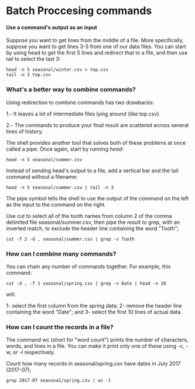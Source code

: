# Batch Proccesing commands

#### Use a command's output as an input

Suppose you want to get lines from the middle of a file. More specifically, suppose you want to get lines 3-5 from one of our data files. You can start by using head to get the first 5 lines and redirect that to a file, and then use tail to select the last 3:

```shell
head -n 5 seasonal/winter.csv > top.csv
tail -n 3 top.csv
```

### What's a better way to combine commands?
Using redirection to combine commands has two drawbacks:

1.- It leaves a lot of intermediate files lying around (like top.csv).

2.- The commands to produce your final result are scattered across several lines of history.

The shell provides another tool that solves both of these problems at once called a pipe. Once again, start by running *head*:

```shell
head -n 5 seasonal/summer.csv
```

Instead of sending head's output to a file, add a vertical bar and the tail command without a filename:
```shell
head -n 5 seasonal/summer.csv | tail -n 3
```
The pipe symbol tells the shell to use the output of the command on the left as the input to the command on the right.


Use cut to select all of the tooth names from column 2 of the comma delimited file seasonal/summer.csv, then pipe the result to grep, with an inverted match, to exclude the header line containing the word "Tooth";
```shell
cut -f 2 -d , seasonal/summer.csv | grep -v Tooth
```

### How can I combine many commands?
You can chain any number of commands together. For example, this command:
```shell
cut -d , -f 1 seasonal/spring.csv | grep -v Date | head -n 10
```
will:

1- select the first column from the spring data;
2- remove the header line containing the word "Date"; and
3- select the first 10 lines of actual data.

### How can I count the records in a file?
The command wc (short for "word count") prints the number of characters, words, and lines in a file. You can make it print only one of these using -c, -w, or -l respectively.

Count how many records in seasonal/spring.csv have dates in July 2017 (2017-07);

```shell
grep 2017-07 seasonal/spring.csv | wc -l
```


